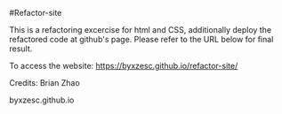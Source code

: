 #Refactor-site

This is a refactoring excercise for html and CSS, additionally deploy the refactored code at github's page.
Please refer to the URL below for final result.

To access the website: https://byxzesc.github.io/refactor-site/

Credits: Brian Zhao

byxzesc.github.io
